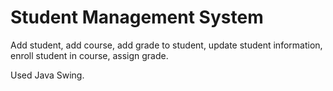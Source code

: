 # Student Management System
Add student, add course, add grade to student, update student information, enroll student in course, assign grade.

Used Java Swing.
